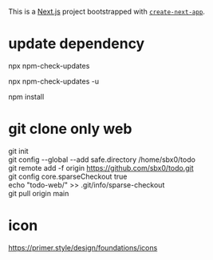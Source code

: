 This is a [Next.js](https://nextjs.org/) project bootstrapped
with [`create-next-app`](https://github.com/vercel/next.js/tree/canary/packages/create-next-app).

# update dependency

npx npm-check-updates

npx npm-check-updates -u

npm install

# git clone only web

git init  
git config --global --add safe.directory /home/sbx0/todo  
git remote add -f origin https://github.com/sbx0/todo.git  
git config core.sparseCheckout true  
echo "todo-web/" >> .git/info/sparse-checkout  
git pull origin main

# icon

https://primer.style/design/foundations/icons
